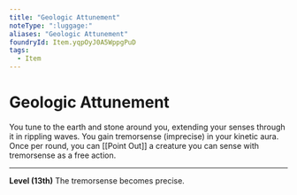 ```yaml
---
title: "Geologic Attunement"
noteType: ":luggage:"
aliases: "Geologic Attunement"
foundryId: Item.yqpOyJ0A5WppgPuD
tags:
  - Item
---
```


# Geologic Attunement

You tune to the earth and stone around you, extending your senses through it in rippling waves. You gain tremorsense (imprecise) in your kinetic aura. Once per round, you can [[Point Out]] a creature you can sense with tremorsense as a free action.

* * *

**Level (13th)** The tremorsense becomes precise.
